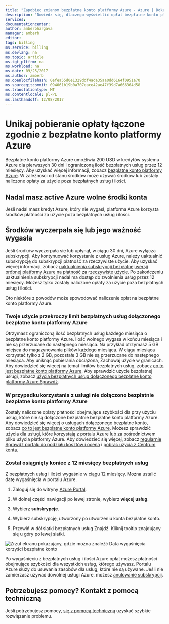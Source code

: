 ```yaml
---
title: "Zapobiec zmianom bezpłatne konto platformy Azure - Azure | Dokumentacja firmy Microsoft"
description: "Dowiedz się, dlaczego wyświetlić opłat bezpłatne konto platformy Azure. Poznaj sposoby, aby uniknąć tych opłat."
services: 
documentationcenter: 
author: amberbhargava
manager: amberb
editor: 
tags: billing
ms.service: billing
ms.devlang: na
ms.topic: article
ms.tgt_pltfrm: na
ms.workload: na
ms.date: 09/25/2017
ms.author: amberb
ms.openlocfilehash: 0efea55d0e1329ddf4ada35aa0dd6164f0951a70
ms.sourcegitcommit: 094061b19b0a707eace42ae47f39d7a666364d58
ms.translationtype: MT
ms.contentlocale: pl-PL
ms.lasthandoff: 12/08/2017
---
```

# <a name="avoid-getting-charged-for-your-azure-free-account"></a>Unikaj pobieranie opłaty łączone zgodnie z bezpłatne konto platformy Azure

Bezpłatne konto platformy Azure umożliwia 200 USD w kredytów systemu Azure dla pierwszych 30 dni i ograniczoną ilość bezpłatnych usług przez 12 miesięcy. Aby uzyskać więcej informacji, zobacz [bezpłatne konto platformy Azure](https://azure.microsoft.com/free/). W zależności od stanu środków może używać środków lub zostały naliczone opłaty za użycie poza bezpłatnych usług i ilości.

## <a name="you-still-have-active-azure-free-account-credit"></a>Nadal masz active Azure wolne środki konta 
Jeśli nadal masz kredyt Azure, który nie wygasł, platforma Azure korzysta środków płatności za użycie poza bezpłatnych usług i ilości.

## <a name="your-credit-ran-out-or-has-expired"></a>Środków wyczerpała się lub jego ważność wygasła
Jeśli środków wyczerpała się lub upłynął, w ciągu 30 dni, Azure wyłącza subskrypcji. Aby kontynuować korzystanie z usług Azure, należy uaktualnić subskrypcję do subskrypcji płatność za rzeczywiste użycie. Aby uzyskać więcej informacji, zobacz [uaktualnienia subskrypcji bezpłatnej wersji próbnej platformy Azure na płatność za rzeczywiste użycie](billing-upgrade-azure-subscription.md). Po zakończeniu uaktualnienia subskrypcji nadal ma dostęp do zwolnienia usług przez 12 miesięcy. Możesz tylko zostały naliczone opłaty za użycie poza bezpłatnych usług i ilości.


Oto niektóre z powodów może spowodować naliczenie opłat na bezpłatne konto platformy Azure.


### <a name="your-usage-exceeds-the-limits-of-free-services-included-with-your-azure-free-account"></a>Twoje użycie przekroczy limit bezpłatnych usług dołączonego bezpłatne konto platformy Azure

Otrzymasz ograniczoną ilość bezpłatnych usług każdego miesiąca o bezpłatne konto platformy Azure. Ilość wolnego wygasa w końcu miesiąca i nie są przerzucane do następnego miesiąca. Na przykład otrzymasz 5 GB miejsca do magazynowania plików każdego miesiąca. W ciągu miesiąca korzystać tylko z 2 GB, pozostałe 3 GB nie są przerzucane do następnego miesiąca. Aby uniknąć pobierania obciążona, Zachowaj użycie w granicach. Aby dowiedzieć się więcej na temat limitów bezpłatnych usług, zobacz [co to jest bezpłatne konto platformy Azure](https://azure.microsoft.com/free/free-account-faq/). Aby sprawdzić użycie bezpłatnej usługi, zobacz [użycia bezpłatnych usług dołączonego bezpłatne konto platformy Azure Sprawdź](billing-check-free-service-usage.md). 

### <a name="you-are-using-services-not-included-for-free-with-your-azure-free-account"></a>W przypadku korzystania z usługi nie dołączono bezpłatnie bezpłatne konto platformy Azure

Zostały naliczone opłaty płatności obejmujące szybkości dla przy użyciu usług, które nie są dołączone bezpłatnie bezpłatne konto platformy Azure. Aby dowiedzieć się więcej o usługach dołączonego bezpłatne konto, zobacz [co to jest bezpłatne konto platformy Azure](https://azure.microsoft.com/free/free-account-faq/). Możesz sprawdzić użycia dla usługi, które korzystają z portalu Azure lub za pośrednictwem pliku użycia platformy Azure. Aby dowiedzieć się więcej, zobacz [regularnie Sprawdź portalu do podziału kosztów i ocena](billing-getting-started.md#costs) i [pobrać użycia z Centrum konta](billing-download-azure-invoice-daily-usage-date.md). 

### <a name="you-have-reached-the-end-of-your-12-months-free-services"></a>Został osiągnięty koniec z 12 miesięcy bezpłatnych usług

Z bezpłatnych usług i ilości wygaśnie w ciągu 12 miesięcy. Można ustalić datę wygaśnięcia w portalu Azure.

1.  Zaloguj się do witryny [Azure Portal](http://portal.azure.com).

2.  W dolnej części nawigacji po lewej stronie, wybierz **więcej usług**.

3.  Wybierz **subskrypcje**.

4.  Wybierz subskrypcję, utworzony po utworzeniu konta bezpłatne konto.

5.  Przewiń w dół siatki bezpłatnych usług Znajdź. Kliknij tooltip znajdujący się u góry po lewej siatki.

![Zrzut ekranu pokazujący, gdzie można znaleźć Data wygaśnięcia korzyści bezpłatne konto](./media/billing-avoid-charges-free-account/freeaccount-benefits-expiration-date.png)


Po wygaśnięciu z bezpłatnych usług i ilości Azure opłat możesz płatności obejmujące szybkości dla wszystkich usług, którego używasz. Portalu Azure służy do usuwania zasobów dla usług, które nie są używane. Jeśli nie zamierzasz używać dowolnej usługi Azure, możesz [anulowanie subskrypcji](billing-how-to-cancel-azure-subscription.md).

## <a name="need-help-contact-support"></a>Potrzebujesz pomocy? Kontakt z pomocą techniczną

Jeśli potrzebujesz pomocy, [się z pomocą techniczną](https://portal.azure.com/?#blade/Microsoft_Azure_Support/HelpAndSupportBlade) uzyskać szybkie rozwiązanie problemu.
